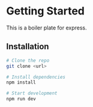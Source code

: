 # Getting Started
This is a boiler plate for express.

## Installation

```bash
# Clone the repo
git clone <url>

# Install dependencies
npm install

# Start development
npm run dev
```